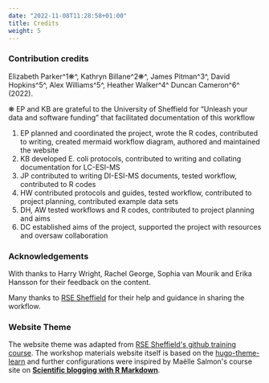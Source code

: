 ```yaml
---
date: "2022-11-08T11:28:58+01:00"
title: Credits
weight: 5
---
```


### Contribution credits
Elizabeth Parker^1❋^, Kathryn Billane^2❋^, James Pitman^3^, David Hopkins^5^, Alex Williams^5^, Heather Walker^4^ Duncan Cameron^6^ (2022).

❋ EP and KB are grateful to the University of Sheffield for “Unleash your data and software funding” that facilitated documentation of this workflow

1. EP planned and coordinated the project, wrote the R codes, contributed to writing, created mermaid workflow diagram, authored and maintained the website
2. KB developed E. coli protocols, contributed to writing and collating documentation for LC-ESI-MS
3. JP contributed to writing DI-ESI-MS documents, tested workflow, contributed to R codes
4. HW contributed protocols and guides, tested workflow, contributed to project planning, contributed example data sets
5. DH, AW tested workflows and R codes, contributed to project planning and aims
6. DC established aims of the project, supported the project with resources and oversaw collaboration

### Acknowledgements
With thanks to Harry Wright, Rachel George, Sophia van Mourik and Erika Hansson for their feedback on the content.

Many thanks to [RSE Sheffield](https://github.com/RSE-Sheffield) for their help and guidance in sharing the workflow.

### Website Theme

The website theme was adapted from [RSE Sheffield's github training course](https://github.com/RSE-Sheffield/git-github-zero-to-hero). The workshop materials website itself is based on the [hugo-theme-learn](https://github.com/matcornic/hugo-theme-learn) and further configurations were inspired by Maëlle Salmon's course site on [**Scientific blogging with R Markdown**](https://github.com/maelle/rmd-blogging-course).
